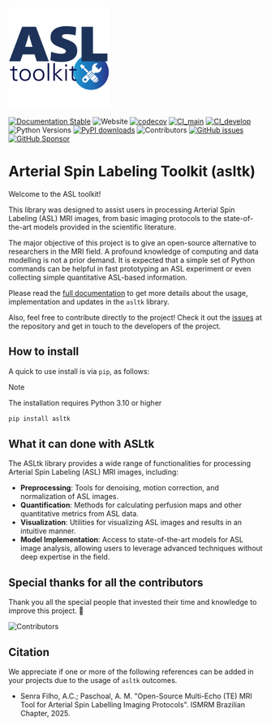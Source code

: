 <img src="https://raw.githubusercontent.com/LOAMRI/asltk/refs/heads/develop/docs/assets/asltk-logo.png" width=200>

[![Documentation Stable](https://readthedocs.org/projects/asltk/badge/?version=main)](https://asltk.readthedocs.io/en/main/?badge=main)
![Website](https://img.shields.io/website?url=https%3A%2F%2Fasltk.readthedocs.io%2Fen%2Fmain%2F&up_message=asltk%20documentation&link=https%3A%2F%2Fasltk.readthedocs.io%2Fen%2Fmain%2F)
[![codecov](https://codecov.io/gh/LOAMRI/asltk/graph/badge.svg?token=1W8GQ7SLU9)](https://codecov.io/gh/LOAMRI/asltk)
[![CI_main](https://github.com/LOAMRI/asltk/actions/workflows/ci_main.yaml/badge.svg)](https://github.com/LOAMRI/asltk/actions/workflows/ci_main.yaml)
[![CI_develop](https://github.com/LOAMRI/asltk/actions/workflows/ci_develop.yaml/badge.svg)](https://github.com/LOAMRI/asltk/actions/workflows/ci_develop.yaml)
![Python Versions](https://img.shields.io/badge/python-3.10%20|+-blue)
[![PyPI downloads](https://img.shields.io/pypi/dm/asltk?label=PyPI%20downloads)](https://pypi.org/project/asltk/)
![Contributors](https://img.shields.io/github/contributors/LOAMRI/asltk)
[![GitHub issues](https://img.shields.io/github/issues-raw/LOAMRI/asltk.svg?maxAge=2592000)]()
[![GitHub Sponsor](https://img.shields.io/badge/Sponsor-❤️%20acsenrafilho-orange?logo=github)](https://github.com/sponsors/acsenrafilho)

# Arterial Spin Labeling Toolkit (asltk)

Welcome to the ASL toolkit!

This library was designed to assist users in processing Arterial Spin Labeling (ASL) MRI images, from basic imaging protocols to the state-of-the-art models provided in the scientific literature.

The major objective of this project is to give an open-source alternative to researchers in the MRI field. A profound knowledge of computing and data modelling is not a prior demand. It is expected that a simple set of Python commands can be helpful in fast prototyping an ASL experiment or even collecting simple quantitative ASL-based information.

Please read the [full documentation](https://asltk.readthedocs.io/en/main/) to get more details about the usage, implementation and updates in the `asltk` library. 

Also, feel free to contribute directly to the project! Check it out the [issues](https://github.com/LOAMRI/asltk/issues) at the repository and get in touch to the developers of the project. 


## How to install

A quick to use install is via `pip`, as follows:

> [!NOTE]
> The installation requires Python 3.10 or higher

```bash
pip install asltk
```

## What it can done with ASLtk

The ASLtk library provides a wide range of functionalities for processing Arterial Spin Labeling (ASL) MRI images, including:

- **Preprocessing**: Tools for denoising, motion correction, and normalization of ASL images.
- **Quantification**: Methods for calculating perfusion maps and other quantitative metrics from ASL data.
- **Visualization**: Utilities for visualizing ASL images and results in an intuitive manner.
- **Model Implementation**: Access to state-of-the-art models for ASL image analysis, allowing users to leverage advanced techniques without deep expertise in the field.

## Special thanks for all the contributors

Thank you all the special people that invested their time and knowledge to improve this project. 👏

![Contributors](https://contrib.rocks/image?repo=LOAMRI/asltk)

## Citation

We appreciate if one or more of the following references can be added in your projects due to the usage of `asltk` outcomes.

* Senra Filho, A.C.; Paschoal, A. M. "Open-Source Multi-Echo (TE) MRI Tool for Arterial Spin Labelling Imaging Protocols". ISMRM Brazilian Chapter, 2025.
